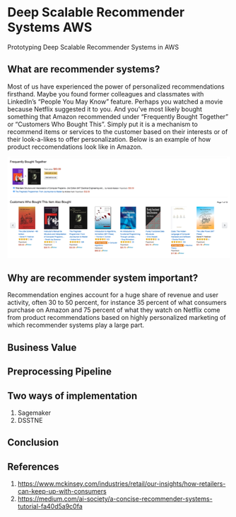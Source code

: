 # Deep Scalable Recommender Systems AWS
Prototyping Deep Scalable Recommender Systems in AWS

## What are recommender systems?
Most of us have experienced the power of personalized recommendations firsthand. Maybe you found former colleagues and classmates with LinkedIn’s “People You May Know” feature. Perhaps you watched a movie because Netflix suggested it to you. And you’ve most likely bought something that Amazon recommended under “Frequently Bought Together” or “Customers Who Bought This”. Simply put it is a mechanism to recommend items or services to the customer based on their interests or of their look-a-likes to offer personalization. Below is an example of how product reccomendations look like in Amazon.

![Amazon Reccomendation Example](Images/Amazon_Page.png)

## Why are recommender system important?

Recommendation engines account for a huge share of revenue and user activity, often 30 to 50 percent, for instance 35 percent of what consumers purchase on Amazon and 75 percent of what they watch on Netflix come from product recommendations based on highly personalized marketing of which recommender systems play a large part.

## Business Value
## Preprocessing Pipeline
## Two ways of implementation 

1. Sagemaker
2. DSSTNE

## Conclusion

## References
1. https://www.mckinsey.com/industries/retail/our-insights/how-retailers-can-keep-up-with-consumers
2. https://medium.com/ai-society/a-concise-recommender-systems-tutorial-fa40d5a9c0fa
